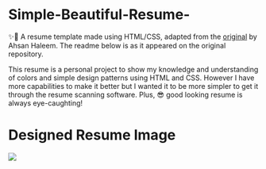 # Simple-Beautiful-Resume-
✨📜 A resume template made using HTML/CSS, adapted from the [original](https://github.com/AhsanHaleem/Simple-Beautiful-Resume-) by Ahsan Haleem. The readme below is as it appeared on the original repository.

This resume is a personal project to show my knowledge and understanding of colors and simple design patterns using HTML and CSS.
However I have more capabilities to make it better but I wanted it to be more simpler to get it through the resume scanning software.
Plus, 😎 good looking resume is always eye-caughting!

# Designed Resume Image
![](InkedResumepic.jpg)
